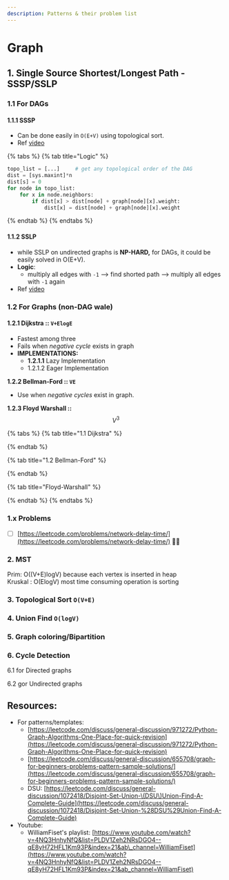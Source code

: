 ```yaml
---
description: Patterns & their problem list
---
```


# Graph

## **1. Single Source Shortest/Longest Path - SSSP/SSLP** 

### **1.1 For DAGs**

#### **1.1.1 SSSP** 

* Can be done easily in `O(E+V)` using topological sort. 
* Ref [video](https://www.youtube.com/watch?v=TXkDpqjDMHA&list=PLDV1Zeh2NRsDGO4--qE8yH72HFL1Km93P&index=17&ab_channel=WilliamFiset)

{% tabs %}
{% tab title="Logic" %}
```python
topo_list = [...]     # get any topological order of the DAG
dist = [sys.maxint]*n
dist[s] = 0
for node in topo_list:
    for x in node.neighbors:
        if dist[x] > dist[node] + graph[node][x].weight:
            dist[x] = dist[node] + graph[node][x].weight
```
{% endtab %}
{% endtabs %}

#### 1.1.2 SSLP 

* while SSLP on undirected graphs is **NP-HARD,** for DAGs, it could be easily solved in O\(E+V\).  
* **Logic**: 
  * multiply all edges with `-1` --&gt; find shorted path --&gt; multiply all edges with `-1` again
* Ref [video](https://www.youtube.com/watch?v=TXkDpqjDMHA&list=PLDV1Zeh2NRsDGO4--qE8yH72HFL1Km93P&index=17&ab_channel=WilliamFiset)

### 1.2 For Graphs \(non-DAG wale\)

#### **1.2.1 Dijkstra  ::** `V+ElogE`

* Fastest among three
* Fails when _negative cycle_ exists in graph
* **IMPLEMENTATIONS:**
  * **1.2.1.1** Lazy Implementation
  * 1.2.1.2 Eager Implementation

**1.2.2 Bellman-Ford :: `VE`** 

* Use when _negative cycles_ exist in graph. 

**1.2.3 Floyd Warshall ::** $$V^3$$

{% tabs %}
{% tab title="1.1 Dijkstra" %}

{% endtab %}

{% tab title="1.2 Bellman-Ford" %}

{% endtab %}

{% tab title="Floyd-Warshall" %}

{% endtab %}
{% endtabs %}

### 1.x Problems

* [ ] [https://leetcode.com/problems/network-delay-time/](https://leetcode.com/problems/network-delay-time/)  🍪🍪

 

 

### **2. MST** 

Prim: O\(\(V+E\)logV\) because each vertex is inserted in heap  
Kruskal : O\(ElogV\) most time consuming operation is sorting

### 3. Topological Sort `O(V+E)`

### **4. Union Find `O(logV)`**

### 5. **Graph coloring/Bipartition**

### 6. Cycle Detection

6.1 for Directed graphs

6.2 gor Undirected graphs









## Resources:

* For patterns/templates:
  * [https://leetcode.com/discuss/general-discussion/971272/Python-Graph-Algorithms-One-Place-for-quick-revision](https://leetcode.com/discuss/general-discussion/971272/Python-Graph-Algorithms-One-Place-for-quick-revision)
  * [https://leetcode.com/discuss/general-discussion/655708/graph-for-beginners-problems-pattern-sample-solutions/](https://leetcode.com/discuss/general-discussion/655708/graph-for-beginners-problems-pattern-sample-solutions/)
  * DSU: [https://leetcode.com/discuss/general-discussion/1072418/Disjoint-Set-Union-\(DSU\)Union-Find-A-Complete-Guide](https://leetcode.com/discuss/general-discussion/1072418/Disjoint-Set-Union-%28DSU%29Union-Find-A-Complete-Guide)
* Youtube:
  * WilliamFiset's playlist: [https://www.youtube.com/watch?v=4NQ3HnhyNfQ&list=PLDV1Zeh2NRsDGO4--qE8yH72HFL1Km93P&index=21&ab\_channel=WilliamFiset](https://www.youtube.com/watch?v=4NQ3HnhyNfQ&list=PLDV1Zeh2NRsDGO4--qE8yH72HFL1Km93P&index=21&ab_channel=WilliamFiset)



























